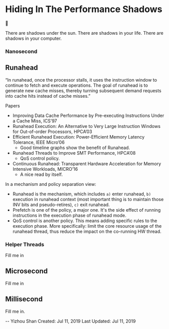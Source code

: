 # Hiding In The Performance Shadows

:vertical_traffic_light:

There are shadows under the sun.
There are shadows in your life.
There are shadows in your computer.

### Nanosecond

## Runahead

“In runahead, once the processor stalls, it uses the instruction window to continue to fetch and execute operations. The goal of runahead is to generate new cache misses, thereby turning subsequent demand requests into cache hits instead of cache misses.”

Papers
- Improving Data Cache Performance by Pre-executing Instructions Under a Cache Miss, ICS’97
- Runahead Execution: An Alternative to Very Large Instruction Windows for Out-of-order Processors, HPCA’03
- Efficient Runahead Execution: Power-Efficient Memory Latency Tolerance, IEEE Micro’06
  - Good timeline graphs show the benefit of Runahead.
- Runahead Threads to Improve SMT Performance, HPCA’08
  - QoS control policy.
- Continuous Runahead: Transparent Hardware Acceleration for Memory Intensive Workloads, MICRO’16
  - A nice read by itself.

In a mechanism and policy separation view:
- Runahead is the mechanism, which includes `a)` enter runahead, `b)` execution in runahead context (most important thing is to maintain those INV bits and pseudo-retires), `c)` exit runahead.
- Prefetch is one of the policy, a major one. It's the side effect of running instructions in the execution phase of runahead mode.
- QoS control is another policy. This means adding specific rules to the execution phase. More specifically: limit the core resource usage of the runahead thread, thus reduce the impact on the co-running HW thread.


### Helper Threads

Fill me in

## Microsecond

Fill me in

## Millisecond

Fill me in.

--
Yizhou Shan
Created: Jul 11, 2019
Last Updated: Jul 11, 2019
